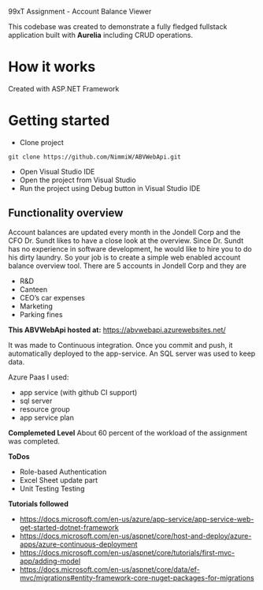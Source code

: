 99xT Assignment - Account Balance Viewer

This codebase was created to demonstrate a fully fledged fullstack application built with **Aurelia** including CRUD operations.


# How it works

Created with ASP.NET Framework

# Getting started

- Clone project

`git clone https://github.com/NimmiW/ABVWebApi.git`

- Open Visual Studio IDE
- Open the project from Visual Studio
- Run the project using Debug button in Visual Studio IDE 


## Functionality overview

Account balances are updated every month in the Jondell Corp and the CFO Dr. Sundt likes to
have a close look at the overview. Since Dr. Sundt has no experience in software development,
he would like to hire you to do his dirty laundry. So your job is to create a simple web enabled
account balance overview tool. There are 5 accounts in Jondell Corp and they are
- R&D
- Canteen
- CEO’s car expenses
- Marketing
- Parking fines


**This ABVWebApi hosted at:**
https://abvwebapi.azurewebsites.net/

It was made to Continuous integration. Once you commit and push, it automatically deployed to the app-service. An SQL server was used to keep data. 

Azure Paas I used:
- app service (with github CI support)
- sql server
- resource group
- app service plan

**Complemeted Level**
About 60 percent of the workload of the assignment was completed.

**ToDos**
- Role-based Authentication
- Excel Sheet update part
- Unit Testing Testing

**Tutorials followed**
- https://docs.microsoft.com/en-us/azure/app-service/app-service-web-get-started-dotnet-framework
- https://docs.microsoft.com/en-us/aspnet/core/host-and-deploy/azure-apps/azure-continuous-deployment
- https://docs.microsoft.com/en-us/aspnet/core/tutorials/first-mvc-app/adding-model
- https://docs.microsoft.com/en-us/aspnet/core/data/ef-mvc/migrations#entity-framework-core-nuget-packages-for-migrations

<br />
